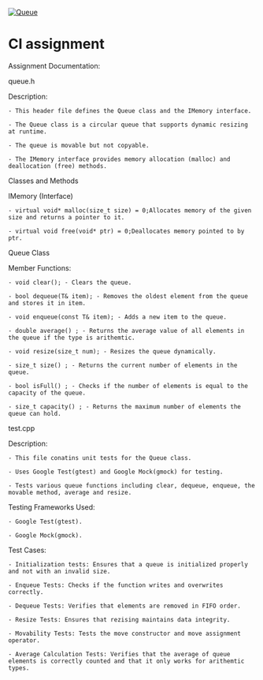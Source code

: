 [![Queue](https://github.com/saranemati/assignment/actions/workflows/queue.yml/badge.svg?branch=main)](https://github.com/saranemati/assignment/actions/workflows/queue.yml)
# CI assignment

Assignment Documentation:

queue.h

Description:

    - This header file defines the Queue class and the IMemory interface.
    
    - The Queue class is a circular queue that supports dynamic resizing at runtime.
    
    - The queue is movable but not copyable.
    
    - The IMemory interface provides memory allocation (malloc) and deallocation (free) methods.

Classes and Methods

IMemory (Interface)

    - virtual void* malloc(size_t size) = 0;Allocates memory of the given size and returns a pointer to it.
    
    - virtual void free(void* ptr) = 0;Deallocates memory pointed to by ptr.

Queue Class

Member Functions:

    - void clear(); - Clears the queue.
    
    - bool dequeue(T& item); - Removes the oldest element from the queue and stores it in item.
    
    - void enqueue(const T& item); - Adds a new item to the queue.
    
    - double average() ; - Returns the average value of all elements in the queue if the type is arithemtic.
    
    - void resize(size_t num); - Resizes the queue dynamically.
    
    - size_t size() ; - Returns the current number of elements in the queue.
    
    - bool isFull() ; - Checks if the number of elements is equal to the capacity of the queue.
    
    - size_t capacity() ; - Returns the maximum number of elements the queue can hold.

test.cpp

Description:

    - This file conatins unit tests for the Queue class.
    
    - Uses Google Test(gtest) and Google Mock(gmock) for testing.
    
    - Tests various queue functions including clear, dequeue, enqueue, the movable method, average and resize.

Testing Frameworks Used:

    - Google Test(gtest).
    
    - Google Mock(gmock).

Test Cases:

    - Initialization tests: Ensures that a queue is initialized properly and not with an invalid size.
    
    - Enqueue Tests: Checks if the function writes and overwrites correctly.
    
    - Dequeue Tests: Verifies that elements are removed in FIFO order.
    
    - Resize Tests: Ensures that rezising maintains data integrity.
    
    - Movability Tests: Tests the move constructor and move assignment operator.
    
    - Average Calculation Tests: Verifies that the average of queue elements is correctly counted and that it only works for arithemtic types.
    
